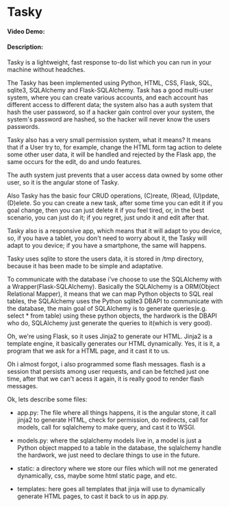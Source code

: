 # Tasky
#### Video Demo:  <URL HERE>
#### Description:
Tasky is a lightweight, fast response to-do list which you can run in your machine without headches.

The Tasky has been implemented using Python, HTML, CSS, Flask, SQL, sqlite3, SQLAlchemy and Flask-SQLAlchemy. Task has a good multi-user system, where you can create various accounts, and each account has different access to different data; the system also has a auth system that hash the user password, so if a hacker gain control over your system, the system's password are hashed, so the hacker will never know the users passwords.

Tasky also has a very small permission system, what it means? It means that if a User try to, for example, change the HTML form tag action to delete some other user data, it will be handled and rejected by the Flask app, the same occurs for the edit, do and undo features.

The auth system just prevents that a user access data owned by some other user, so it is the angular stone of Tasky.

Also Tasky has the basic four CRUD operations, (C)reate, (R)ead, (U)pdate, (D)elete. So you can create a new task, after some time you can edit it if you goal change, then you can just delete it if you feel tired, or, in the best scenario, you can just do it; if you regret, just undo it and edit after that.

Tasky also is a responsive app, which means that it will adapt to you device, so, if you have a tablet, you don't need to worry about it, the Tasky will adapt to you device; if you have a smartphone, the same will happens.

Tasky uses sqlite to store the users data, it is stored in /tmp directory, because it has been made to be simple and adaptative.

To communicate with the database i've choose to use the SQLAlchemy with a Wrapper(Flask-SQLAlchemy). Basically the SQLAlchemy is a ORM(Object Relational Mapper), it means that we can map Python objects to SQL real tables, the SQLAlchemy uses the Python sqlite3 DBAPI to communicate with the database, the main goal of SQLAlchemy is to generate queries(e.g. select * from table) using these python objects, the hardwork is the DBAPI who do, SQLAlchemy just generate the queries to it(which is very good).

Oh, we're using Flask, so it uses Jinja2 to generate our HTML. Jinja2 is a template engine, it basically generates our HTML dynamically. Yes, it is it, a program that we ask for a HTML page, and it cast it to us.

Oh i almost forgot, i also programmed some flash messages. flash is a session that persists among user requests, and can be fetched just one time, after that we can't acess it again, it is really good to render flash messages.

Ok, lets describe some files:

- app.py: The file where all things happens, it is the angular stone, it call jinja2 to generate HTML, check for permission, do redirects, call for models, call for sqlalchemy to make query, and cast it to WSGI.

- models.py: where the sqlalchemy models live in, a model is just a Python object mapped to a table in the database, the sqlalchemy handle the hardwork, we just need to declare things to use in the future.

- static: a directory where we store our files which will not me generated dynamically, css, maybe some html static page, and etc.

- templates: here goes all templates that jinja will use to dynamically generate HTML pages, to cast it back to us in app.py.
